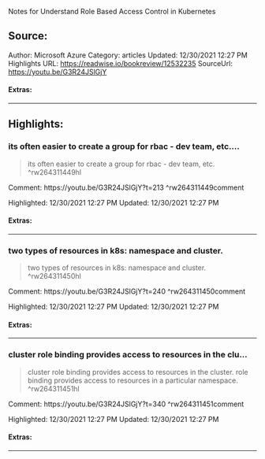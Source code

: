 Notes for Understand Role Based Access Control in Kubernetes

## Source:
Author: Microsoft Azure
Category: articles
Updated: 12/30/2021 12:27 PM
Highlights URL: https://readwise.io/bookreview/12532235
SourceUrl: https://youtu.be/G3R24JSlGjY


#### Extras:




 
-----
 ## Highlights:

### its often easier to create a group for rbac - dev team, etc....
>its often easier to create a group for rbac - dev team, etc. ^rw264311449hl

Comment: https:&#x2F;&#x2F;youtu.be&#x2F;G3R24JSlGjY?t=213 ^rw264311449comment

Highlighted: 12/30/2021 12:27 PM
Updated: 12/30/2021 12:27 PM


#### Extras:





------

### two types of resources in k8s: namespace and cluster.
>two types of resources in k8s: namespace and cluster. ^rw264311450hl

Comment: https:&#x2F;&#x2F;youtu.be&#x2F;G3R24JSlGjY?t=240 ^rw264311450comment

Highlighted: 12/30/2021 12:27 PM
Updated: 12/30/2021 12:27 PM


#### Extras:





------

### cluster role binding provides access to resources in the clu...
>cluster role binding provides access to resources in the cluster. role binding provides access to resources in a particular namespace. ^rw264311451hl

Comment: https:&#x2F;&#x2F;youtu.be&#x2F;G3R24JSlGjY?t=340 ^rw264311451comment

Highlighted: 12/30/2021 12:27 PM
Updated: 12/30/2021 12:27 PM


#### Extras:





------

